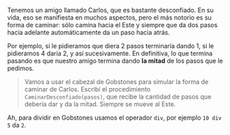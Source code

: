 Tenemos un amigo llamado Carlos, que es bastante desconfiado. En su vida, eso se manifiesta en muchos aspectos, pero el más notorio es su forma de caminar: sólo camina hacia el Este y siempre que da dos pasos hacia adelante automáticamente da un paso hacia atrás.

Por ejemplo, si le pidieramos que diera 2 pasos terminaría dando 1, si le pidieramos 4 daría 2, y así sucesivamente. En definitiva, lo que termina pasando es que nuestro amigo termina dando **la mitad** de los pasos que le pedimos.

> Vamos a usar el cabezal de Gobstones para simular la forma de caminar de Carlos. Escribí el procedimiento `CaminarDesconfiado(pasos)`, que recibe la cantidad de pasos que debería dar y da la mitad. Siempre se mueve al Este.

Ah, para dividir en Gobstones usamos el operador `div`, por ejemplo `10 div 5` da `2`.